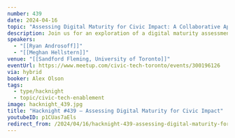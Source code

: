```yaml
---
number: 439
date: 2024-04-16
topic: "Assessing Digital Maturity for Civic Impact: A Collaborative Approach"
description: Join us for an exploration of a digital maturity assessment model. Developed through a pilot with York Region, this model emphasizes the mindsets and behaviours that drive successful civic tech initiatives.
speakers:
  - "[[Ryan Androsoff]]"
  - "[[Meghan Hellstern]]"
venue: "[[Sandford Fleming, University of Toronto]]"
eventUrl: https://www.meetup.com/civic-tech-toronto/events/300196126
via: hybrid
booker: Alex Olson
tags:
  - type/hacknight
  - topic/civic-tech-enablement
image: hacknight_439.jpg
title: "Hacknight #439 – Assessing Digital Maturity for Civic Impact"
youtubeID: p1CUas7aEls
redirect_from: /2024/04/16/hacknight-439-assessing-digital-maturity-for-civic-impact-with-ryan-androsoff-meghan-hellstern/
---
```


